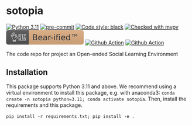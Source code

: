# sotopia
[![Python 3.11](https://img.shields.io/badge/python-3.11-blue.svg)](https://www.python.org/downloads/release/python-3109/)
[![pre-commit](https://img.shields.io/badge/pre--commit-enabled-brightgreen?logo=pre-commit&logoColor=white)](https://pre-commit.com/)
<a href="https://github.com/psf/black"><img alt="Code style: black" src="https://img.shields.io/badge/code%20style-black-000000.svg"></a>
[![Checked with mypy](https://www.mypy-lang.org/static/mypy_badge.svg)](https://mypy-lang.org/)
[![bear-ified](https://raw.githubusercontent.com/beartype/beartype-assets/main/badge/bear-ified.svg)](https://beartype.readthedocs.io)
[![Github Action](https://github.com/ProKil/web-nav-env/actions/workflows/tests.yml/badge.svg?branch=main)]()
[![Github Action](https://github.com/ProKil/web-nav-env/actions/workflows/pre-commit.yml/badge.svg?branch=main)]()

The code repo for project an Open-ended Social Learning Environment

## Installation

This package supports Python 3.11 and above. We recommend using a virtual environment to install this package, e.g. with anaconda3: `conda create -n sotopia python=3.11; conda activate sotopia`. Then, install the requirements and this package.
```
pip install -r requirements.txt; pip install -e .
```